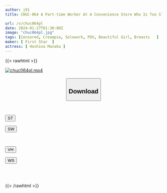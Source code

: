 ```yaml
---
author: j91
title: CHUC-064 A Part-time Worker At A Convenience Store Who Is Too Slutty Is Too Masochistic Manaka (22) Manaka Hoshina

url: /v/chuc064pl
date: 2024-01-27T01:30:00Z
image: "chuc064pl.jpg"
tags: [Censored, Creampie, Solowork, POV, Beautiful Girl, Breasts	]
maker: [ First Star  ]
actress: [ Hoshina Manaka ]
---
```



{{< rawhtml >}}

<div class="video" data-videoid="g9egm6og7GIGg9">
    <a href="javascript:;">
        <img src="/v/chuc064pl/chuc064pl.jpg" width="WIDTH" height="HEIGHT" alt="chuc064pl.mp4" loading="lazy">
    </a>
</div>

<script type="text/javascript" src="https://j91.asia/asset/on-demand-st.js"></script>

<br>
  <link rel="stylesheet" href="https://j91.asia/asset/bs5.css">
  
  <center>
  <button class="btn btn-primary" type="button" data-bs-toggle="collapse" data-bs-target=".multi-collapse" aria-expanded="false" aria-controls="multiCollapseExample1 multiCollapseExample2"><h2>Download</h2></button></center>
</p>
<div class="row">
  <div class="col">
    <div class="collapse multi-collapse" id="multiCollapseExample1">
      <div class="card card-body">
	      	      <br>
<div class="buttons">  
<p><a href="https://streamtape.to/v/g9egm6og7GIGg9" target="_blank"><button class="btn-hover color-3"><i class="fa fa-download"></i> ST</button></a></p>
<p><a href="https://flaswish.com/3ye1fl2obtl9" target="_blank"><button class="btn-hover color-2"><i class="fa fa-download"></i> SW</button></a></p></div>
    </div>
  </div>
</div>
  <div class="col">
    <div class="collapse multi-collapse" id="multiCollapseExample2">
      <div class="card card-body">
	      <br>
<div class="buttons">
<p><a href="https://vidhidepro.com/f/e43aur5ln9hq" target="_blank"><button class="btn-hover color-9"><i class="fa fa-download"></i> VH</button></a></p>
<p><a href="https://wolfstream.tv/ajdnoa7xup04" target="_blank"><button class="btn-hover color-8"><i class="fa fa-download"></i> WS</button></a></p></div>
<br><br>
      </div>
    </div>
  </div>
</div>

{{< /rawhtml >}}